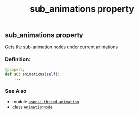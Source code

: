 ﻿---
title: sub_animations property
second_title: Aspose.3D for Python via .NET API References
description: 
type: docs
weight: 140
url: /aspose.threed.animation/animationnode/sub_animations/
is_root: false
---

## sub_animations property


Gets the sub-animation nodes under current animations
### Definition:
```python
@property
def sub_animations(self):
    ...
```

### See Also
* module [`aspose.threed.animation`](../../)
* class [`AnimationNode`](/3d/python-net/aspose.threed.animation/animationnode)
